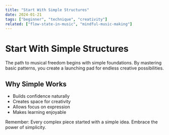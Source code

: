 ```yaml
---
title: "Start With Simple Structures"
date: 2024-01-21
tags: ["beginner", "technique", "creativity"]
related: ["flow-state-in-music", "mindful-music-making"]
---
```


# Start With Simple Structures

The path to musical freedom begins with simple foundations. By mastering basic patterns, you create a launching pad for endless creative possibilities.

## Why Simple Works
- Builds confidence naturally
- Creates space for creativity
- Allows focus on expression
- Makes learning enjoyable

Remember: Every complex piece started with a simple idea. Embrace the power of simplicity.